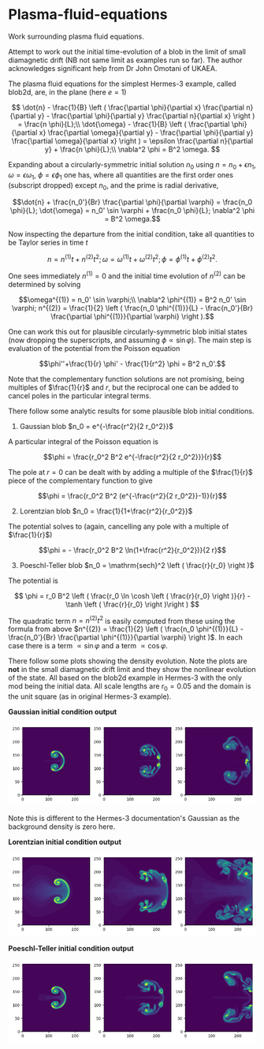 # Plasma-fluid-equations
Work surrounding plasma fluid equations.

Attempt to work out the initial time-evolution of a blob in the limit of small diamagnetic drift (NB not same limit as examples run so far).  The author acknowledges significant help from Dr John Omotani of UKAEA.

The plasma fluid equations for the simplest Hermes-3 example, called blob2d, are, in the plane (here $e=1$)

$$
\dot{n} - \frac{1}{B} \left ( \frac{\partial \phi}{\partial x} \frac{\partial n}{\partial y} - \frac{\partial \phi}{\partial y} \frac{\partial n}{\partial x} \right ) = \frac{n \phi}{L};\\
\dot{\omega} - \frac{1}{B} \left ( \frac{\partial \phi}{\partial x} \frac{\partial \omega}{\partial y} - \frac{\partial \phi}{\partial y} \frac{\partial \omega}{\partial x} \right ) = \epsilon  \frac{\partial n}{\partial y} + \frac{n \phi}{L};\\
\nabla^2 \phi = B^2 \omega.
$$

Expanding about a circularly-symmetric initial solution $n_0$ using $n=n_0 + \epsilon n_1$, $\omega = \epsilon \omega_1$, $\phi = \epsilon \phi_1$ one has, where all quantities are the first order ones (subscript dropped) except $n_0$, and the prime is radial derivative,

```math
\dot{n} + \frac{n_0'}{Br} \frac{\partial \phi}{\partial \varphi} = \frac{n_0 \phi}{L};
\dot{\omega} = n_0' \sin \varphi + \frac{n_0 \phi}{L};
\nabla^2 \phi = B^2 \omega.
```

Now inspecting the departure from the initial condition, take all quantities to be Taylor series in time $t$

```math
n = n^{(1)} t + n^{(2)} t^2;
\omega = \omega^{(1)} t + \omega^{(2)} t^2;
\phi = \phi^{(1)} t + \phi^{(2)} t^2.
```
One sees immediately $n^{(1)} = 0$ and the initial time evolution of $n^{(2)}$ can be determined by solving

```math
\omega^{(1)} = n_0' \sin \varphi;\\
\nabla^2 \phi^{(1)} = B^2 n_0' \sin \varphi;
n^{(2)} = \frac{1}{2} \left ( \frac{n_0 \phi^{(1)}}{L} - \frac{n_0'}{Br} \frac{\partial \phi^{(1)}}{\partial \varphi} \right ).
```

One can work this out for plausible circularly-symmetric blob initial states (now dropping the superscripts, and assuming $\phi \propto \sin \varphi$).  The main step is evaluation of the potential from the Poisson equation

```math
\phi''+\frac{1}{r} \phi' - \frac{1}{r^2} \phi = B^2 n_0'.
```

Note that the complementary function solutions are not promising, being multiples of $\frac{1}{r}$ and $r$, but the reciprocal one can be added to cancel poles in the particular integral terms.

There follow some analytic results for some plausible blob initial conditions.

1. Gaussian blob $n_0 = e^{-\frac{r^2}{2 r_0^2}}$

A particular integral of the Poisson equation is

```math
\phi = \frac{r_0^2 B^2 e^{-\frac{r^2}{2 r_0^2}}}{r}
```

The pole at $r=0$ can be dealt with by adding a multiple of the $\frac{1}{r}$ piece of the complementary function to give

```math
\phi = \frac{r_0^2 B^2 (e^{-\frac{r^2}{2 r_0^2}}-1)}{r}
```

2. Lorentzian blob $n_0 = \frac{1}{1+\frac{r^2}{r_0^2}}$

The potential solves to (again, cancelling any pole with a multiple of $\frac{1}{r}$)

```math
\phi = - \frac{r_0^2 B^2 \ln(1+\frac{r^2}{r_0^2})}{2 r}
```

3. Poeschl-Teller blob $n_0 = \mathrm{sech}^2 \left ( \frac{r}{r_0} \right )$

The potential is

$$
\phi = r_0 B^2 \left ( \frac{r_0 \ln \cosh \left ( \frac{r}{r_0} \right )}{r} - \tanh \left ( \frac{r}{r_0} \right )\right )
$$

The quadratic term $n = n^{(2)}t^2$ is easily computed from these using the formula from above $n^{(2)} = \frac{1}{2} \left ( \frac{n_0 \phi^{(1)}}{L} - \frac{n_0'}{Br} \frac{\partial \phi^{(1)}}{\partial \varphi} \right )$.  In each case there is a term $\propto \sin \varphi$ and a term $\propto \cos \varphi$.

There follow some plots showing the density evolution.  Note the plots are **not** in the small diamagnetic drift limit and they show the nonlinear evolution of the state.  All based on the blob2d example in Hermes-3 with the only mod being the initial data.  All scale lengths are $r_0=0.05$ and the domain is the unit square (as in original Hermes-3 example).

**Gaussian initial condition output**

![Gaussian_blob](png/blob2d_Gaussian2.png "Time-evolution of Gaussian density blob in Hermes-3.")

Note this is different to the Hermes-3 documentation's Gaussian as the background density is zero here.

**Lorentzian initial condition output**

![Lorentzian_blob](png/blob2d_Lorentzian.png "Time-evolution of Lorentzian density blob in Hermes-3.")

**Poeschl-Teller initial condition output**

![PoeschlTeller_blob](png/blob2d_PoeschlTeller.png "Time-evolution of Poeschl-Teller density blob in Hermes-3.")

